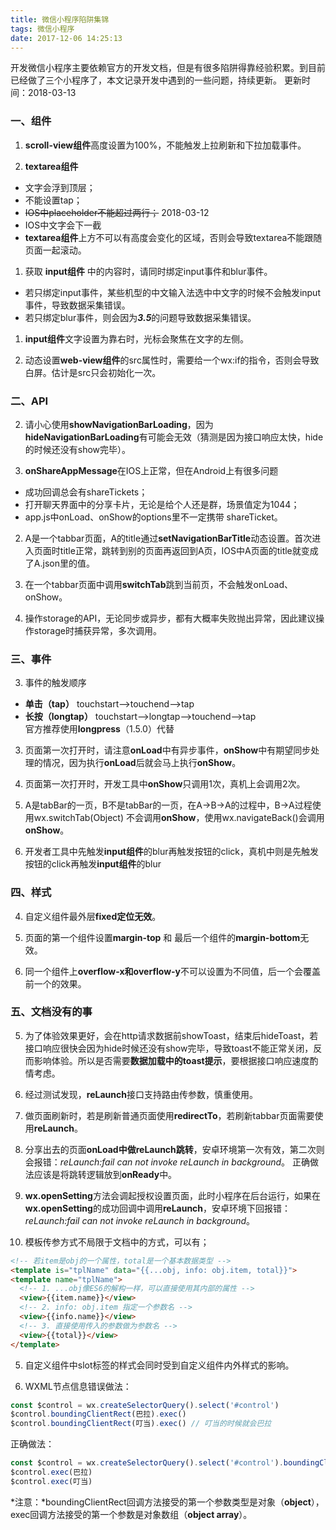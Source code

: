 ```yaml
---
title: 微信小程序陷阱集锦
tags: 微信小程序
date: 2017-12-06 14:25:13
---
```

开发微信小程序主要依赖官方的开发文档，但是有很多陷阱得靠经验积累。到目前已经做了三个小程序了，本文记录开发中遇到的一些问题，持续更新。
更新时间：2018-03-13
<!-- more -->
<!-- toc -->
### 一、组件
1. **scroll-view组件**高度设置为100%，不能触发上拉刷新和下拉加载事件。

1. **textarea组件**
  - 文字会浮到顶层；
  - 不能设置tap；
  - ~~IOS中placeholder不能超过两行；~~ 2018-03-12
  - IOS中文字会下一截
  - **textarea组件**上方不可以有高度会变化的区域，否则会导致textarea不能跟随页面一起滚动。

1. 获取 **input组件** 中的内容时，请同时绑定input事件和blur事件。
  - 若只绑定input事件，某些机型的中文输入法选中中文字的时候不会触发input事件，导致数据采集错误。
  - 若只绑定blur事件，则会因为***3.5***的问题导致数据采集错误。

1. **input组件**文字设置为靠右时，光标会聚焦在文字的左侧。

1. 动态设置**web-view组件**的src属性时，需要给一个wx:if的指令，否则会导致白屏。估计是src只会初始化一次。


### 二、API
2. 请小心使用**showNavigationBarLoading**，因为**hideNavigationBarLoading**有可能会无效（猜测是因为接口响应太快，hide的时候还没有show完毕）。

2. **onShareAppMessage**在IOS上正常，但在Android上有很多问题
  - 成功回调总会有shareTickets；
  - 打开聊天界面中的分享卡片，无论是给个人还是群，场景值定为1044；
  - app.js中onLoad、onShow的options里不一定携带 shareTicket。

2. A是一个tabbar页面，A的title通过**setNavigationBarTitle**动态设置。首次进入页面时title正常，跳转到别的页面再返回到A页，IOS中A页面的title就变成了A.json里的值。

2. 在一个tabbar页面中调用**switchTab**跳到当前页，不会触发onLoad、onShow。

2. 操作storage的API，无论同步或异步，都有大概率失败抛出异常，因此建议操作storage时捕获异常，多次调用。


### 三、事件
3. 事件的触发顺序
  - **单击（tap）** touchstart-->touchend-->tap
  - **长按（longtap）** touchstart-->longtap-->touchend-->tap  
    官方推荐使用**longpress**（1.5.0）代替

3. 页面第一次打开时，请注意**onLoad**中有异步事件，**onShow**中有期望同步处理的情况，因为执行**onLoad**后就会马上执行**onShow**。

3. 页面第一次打开时，开发工具中**onShow**只调用1次，真机上会调用2次。

3. A是tabBar的一页，B不是tabBar的一页，在A->B->A的过程中，B->A过程使用wx.switchTab(Object) 不会调用**onShow**，使用wx.navigateBack()会调用**onShow**。

3. 开发者工具中先触发**input组件**的blur再触发按钮的click，真机中则是先触发按钮的click再触发**input组件**的blur


### 四、样式
4. 自定义组件最外层**fixed定位无效**。

4. 页面的第一个组件设置**margin-top** 和 最后一个组件的**margin-bottom**无效。

4. 同一个组件上**overflow-x和overflow-y**不可以设置为不同值，后一个会覆盖前一个的效果。


### 五、文档没有的事
5. 为了体验效果更好，会在http请求数据前showToast，结束后hideToast，若接口响应很快会因为hide时候还没有show完毕，导致toast不能正常关闭，反而影响体验。所以是否需要**数据加载中的toast提示**，要根据接口响应速度酌情考虑。

5. 经过测试发现，**reLaunch**接口支持路由传参数，慎重使用。

5. 做页面刷新时，若是刷新普通页面使用**redirectTo**，若刷新tabbar页面需要使用**reLaunch**。

5. 分享出去的页面**onLoad中做reLaunch跳转**，安卓环境第一次有效，第二次则会报错：*reLaunch:fail can not invoke reLaunch in background*。 正确做法应该是将跳转逻辑放到**onReady**中。

5. **wx.openSetting**方法会调起授权设置页面，此时小程序在后台运行，如果在**wx.openSetting**的成功回调中调用**reLaunch**，安卓环境下回报错：*reLaunch:fail can not invoke reLaunch in background*。

5. 模板传参方式不局限于文档中的方式，可以有；
```html
<!-- 若item是obj的一个属性，total是一个基本数据类型 -->
<template is="tplName" data="{{...obj, info: obj.item, total}}">
<template name="tplName">
  <!-- 1. ...obj像ES6的解构一样，可以直接使用其内部的属性 -->
  <view>{{item.name}}</view>
  <!-- 2. info: obj.item 指定一个参数名 -->
  <view>{{info.name}}</view>
  <!-- 3. 直接使用传入的参数做为参数名 -->
  <view>{{total}}</view>
</template>
```

5. 自定义组件中slot标签的样式会同时受到自定义组件内外样式的影响。

5. WXML节点信息错误做法：
```javascript
const $control = wx.createSelectorQuery().select('#control')
$control.boundingClientRect(巴拉).exec()  
$control.boundingClientRect(叮当).exec() // 叮当的时候就会巴拉
```
  正确做法：
```javascript
const $control = wx.createSelectorQuery().select('#control').boundingClientRect()
$control.exec(巴拉)   
$control.exec(叮当)
```
  *注意：*boundingClientRect回调方法接受的第一个参数类型是对象（**object**），exec回调方法接受的第一个参数是对象数组（**object array**）。

